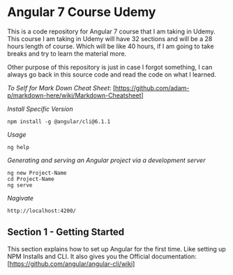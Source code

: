 # Angular 7 Course Udemy

This is a code repository for Angular 7 course that I am taking in Udemy.
This course I am taking in Udemy will have 32 sections and will be a 28 hours length
of course. Which will be like 40 hours, if I am going to take breaks and try to learn
the material more.

Other purpose of this repository is just in case I forgot something, I can always go back
in this source code and read the code on what I learned.

*To Self for Mark Down Cheat Sheet*: [https://github.com/adam-p/markdown-here/wiki/Markdown-Cheatsheet]

*Install Specific Version*
```
npm install -g @angular/cli@6.1.1
```

*Usage*
```
ng help
```

*Generating and serving an Angular project via a development server*
```
ng new Project-Name
cd Project-Name
ng serve
```

*Nagivate*
```
http://localhost:4200/
```

## Section 1 - Getting Started

This section explains how to set up Angular for the first time.
Like setting up NPM Installs and CLI.
It also gives you the Official  documentation: [https://github.com/angular/angular-cli/wiki]